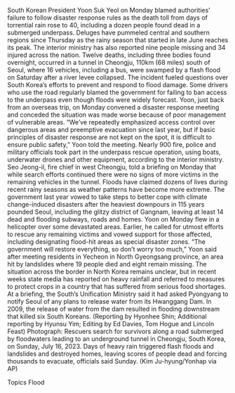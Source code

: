 South Korean President Yoon Suk Yeol on Monday blamed authorities’ failure to follow disaster response rules as the death toll from days of torrential rain rose to 40, including a dozen people found dead in a submerged underpass.
Deluges have pummeled central and southern regions since Thursday as the rainy season that started in late June reaches its peak. The interior ministry has also reported nine people missing and 34 injured across the nation.
Twelve deaths, including three bodies found overnight, occurred in a tunnel in Cheongju, 110km (68 miles) south of Seoul, where 16 vehicles, including a bus, were swamped by a flash flood on Saturday after a river levee collapsed.
The incident fueled questions over South Korea’s efforts to prevent and respond to flood damage. Some drivers who use the road regularly blamed the government for failing to ban access to the underpass even though floods were widely forecast.
Yoon, just back from an overseas trip, on Monday convened a disaster response meeting and conceded the situation was made worse because of poor management of vulnerable areas.
“We’ve repeatedly emphasized access control over dangerous areas and preemptive evacuation since last year, but if basic principles of disaster response are not kept on the spot, it is difficult to ensure public safety,” Yoon told the meeting.
Nearly 900 fire, police and military officials took part in the underpass rescue operation, using boats, underwater drones and other equipment, according to the interior ministry.
Seo Jeong-il, fire chief in west Cheongju, told a briefing on Monday that while search efforts continued there were no signs of more victims in the remaining vehicles in the tunnel.
Floods have claimed dozens of lives during recent rainy seasons as weather patterns have become more extreme.
The government last year vowed to take steps to better cope with climate change-induced disasters after the heaviest downpours in 115 years pounded Seoul, including the glitzy district of Gangnam, leaving at least 14 dead and flooding subways, roads and homes.
Yoon on Monday flew in a helicopter over some devastated areas. Earlier, he called for utmost efforts to rescue any remaining victims and vowed support for those affected, including designating flood-hit areas as special disaster zones.
“The government will restore everything, so don’t worry too much,” Yoon said after meeting residents in Yecheon in North Gyeongsang province, an area hit by landslides where 19 people died and eight remain missing.
The situation across the border in North Korea remains unclear, but in recent weeks state media has reported on heavy rainfall and referred to measures to protect crops in a country that has suffered from serious food shortages.
At a briefing, the South’s Unification Ministry said it had asked Pyongyang to notify Seoul of any plans to release water from its Hwanggang Dam. In 2009, the release of water from the dam resulted in flooding downstream that killed six South Koreans.
(Reporting by Hyonhee Shin; Additional reporting by Hyunsu Yim; Editing by Ed Davies, Tom Hogue and Lincoln Feast)
Photograph: Rescuers search for survivors along a road submerged by floodwaters leading to an underground tunnel in Cheongju, South Korea, on Sunday, July 16, 2023. Days of heavy rain triggered flash floods and landslides and destroyed homes, leaving scores of people dead and forcing thousands to evacuate, officials said Sunday. (Kim Ju-hyung/Yonhap via AP)

Topics
Flood
